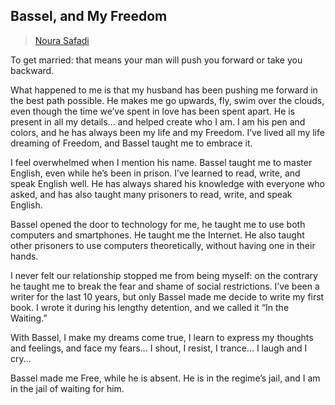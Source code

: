 ## Bassel, and My Freedom

> [Noura Safadi](../appendix/attributions.html#noura-ghazi-safadi)

<p>To get married: that means your man will push you forward or take you
backward.</p>

<p>What happened to me is that my husband has been pushing me forward in
the best path possible. He makes me go upwards, fly, swim over the
clouds, even though the time we’ve spent in love has been spent
apart. He is present in all my details... and helped create who I
am. I am his pen and colors, and he has always been my life and my
Freedom. I’ve lived all my life dreaming of Freedom, and Bassel taught
me to embrace it.</p>

<p>I feel overwhelmed when I mention his name. Bassel taught me to master
English, even while he’s been in prison. I’ve learned to read, write,
and speak English well. He has always shared his knowledge with
everyone who asked, and has also taught many prisoners to read, write,
and speak English.</p>

<p>Bassel opened the door to technology for me, he taught me to use both
computers and smartphones. He taught me the Internet. He also taught
other prisoners to use computers theoretically, without having one in
their hands.</p>

<p>I never felt our relationship stopped me from being myself: on the
contrary he taught me to break the fear and shame of social
restrictions. I’ve been a writer for the last 10 years, but only
Bassel made me decide to write my first book. I wrote it during his
lengthy detention, and we called it “In the Waiting.”</p>

<p>With Bassel, I make my dreams come true, I learn to express my
thoughts and feelings, and face my fears... I shout, I resist, I
trance... I laugh and I cry...</p>

<p>Bassel made me Free, while he is absent. He is in the regime’s jail,
and I am in the jail of waiting for him.</p>
